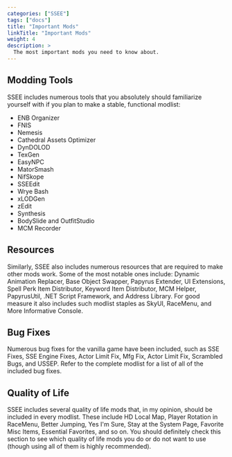 ```yaml
---
categories: ["SSEE"]
tags: ["docs"] 
title: "Important Mods"
linkTitle: "Important Mods"
weight: 4
description: >
  The most important mods you need to know about.
---
```


## Modding Tools

SSEE includes numerous tools that you absolutely should familiarize yourself with if you plan to make a stable, functional modlist:

- ENB Organizer
- FNIS
- Nemesis
- Cathedral Assets Optimizer
- DynDOLOD
- TexGen
- EasyNPC
- MatorSmash
- NifSkope
- SSEEdit
- Wrye Bash
- xLODGen
- zEdit
- Synthesis
- BodySlide and OutfitStudio
- MCM Recorder


## Resources

Similarly, SSEE also includes numerous resources that are required to make other mods work. Some of the most notable ones include: Dynamic Animation Replacer, Base Object Swapper, Papyrus Extender, UI Extensions, Spell Perk Item Distributor, Keyword Item Distributor, MCM Helper, PapyrusUtil, .NET Script Framework, and Address Library. For good measure it also includes such modlist staples as SkyUI, RaceMenu, and More Informative Console.

## Bug Fixes

Numerous bug fixes for the vanilla game have been included, such as SSE Fixes, SSE Engine Fixes, Actor Limit Fix, Mfg Fix, Actor Limit Fix, Scrambled Bugs, and USSEP. Refer to the complete modlist for a list of all of the included bug fixes.

## Quality of Life

SSEE includes several quality of life mods that, in my opinion, should be included in every modlist. These include HD Local Map, Player Rotation in RaceMenu, Better Jumping, Yes I'm Sure, Stay at the System Page, Favorite Misc Items, Essential Favorites, and so on. You should definitely check this section to see which quality of life mods you do or do not want to use (though using all of them is highly recommended).